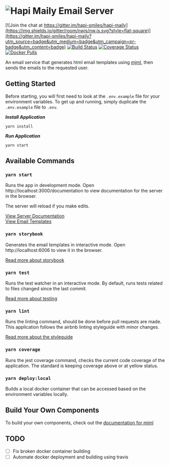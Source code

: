# ![Hapi Maily](http://i.imgur.com/Ko5GT7a.png?1) Email Server

[![Join the chat at https://gitter.im/hapi-smiles/hapi-maily](https://img.shields.io/gitter/room/nwjs/nw.js.svg?style=flat-square)](https://gitter.im/hapi-smiles/hapi-maily?utm_source=badge&utm_medium=badge&utm_campaign=pr-badge&utm_content=badge)
[![Build Status](https://img.shields.io/travis/joshferrell/hapi-maily/master.svg?style=flat-square)](https://travis-ci.org/joshferrell/hapi-maily)
[![Coverage Status](https://img.shields.io/coveralls/joshferrell/hapi-maily/master.svg?style=flat-square)](https://coveralls.io/github/joshferrell/hapi-maily?branch=master)
[![Docker Pulls](https://img.shields.io/docker/pulls/jferrell/hapi-maily.svg?style=flat-square)](https://hub.docker.com/r/jferrell/hapi-maily/)

An email service that generates html email templates using [mjml](https://mjml.io/), then sends the emails to the requested user.

## Getting Started

Before starting, you will first need to look at the `.env.example` file for your environment variables.
To get up and running, simply duplicate the `.env.example` file to `.env`.

***Install Application***
```
yarn install
```

***Run Application***
```
yarn start
```

## Available Commands

### `yarn start`
Runs the app in development mode.
Open http://localhost:3000/documentation to view documentation
for the server in the browser.

The server will reload if you make edits.

[View Server Documentation](http://localhost:3000/documentation)<br />
[View Email Templates](http://localhost:3000/templates)

### `yarn storybook`
Generates the email templates in interactive mode.
Open http://localhost:6006 to view it in the browser.

[Read more about storybook](https://storybook.js.org/basics/introduction/)

### `yarn test`
Runs the test watcher in an interactive mode.
By default, runs tests related to files changed since the last commit.

[Read more about testing](https://facebook.github.io/jest/docs/en/getting-started.html)
### `yarn lint`
Runs the linting command, should be done before pull requests are made.
This application follows the airbnb linting styleguide with minor changes.

[Read more about the styleguide](https://github.com/airbnb/javascript)
### `yarn coverage`
Runs the jest coverage command, checks the current code coverage of the application.
The standard is keeping coverage above or at yellow status.

### `yarn deploy:local`
Builds a local docker container that can be accessed based on the environment
variables locally.

## Build Your Own Components

To build your own components, check out the [documentation for mjml](https://mjml.io/documentation/)

## TODO
- [ ] Fix broken docker container building
- [ ] Automate docker deployment and building using travis
